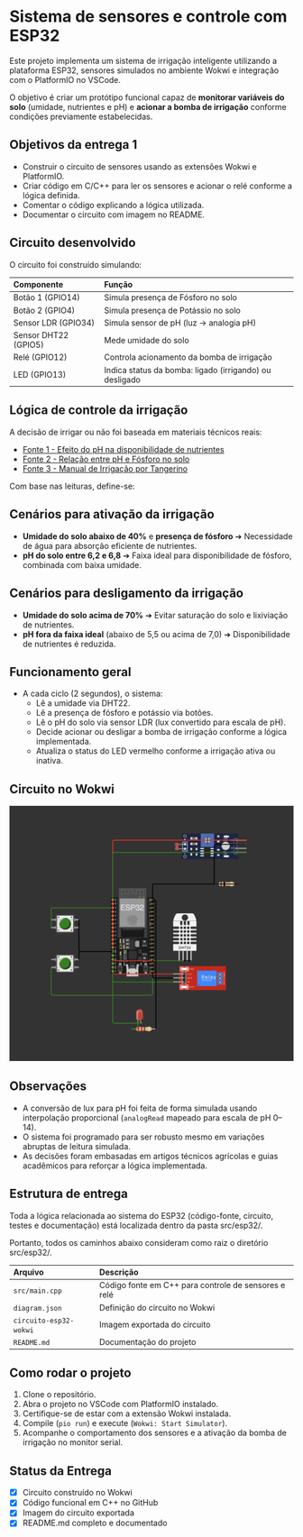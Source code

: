 # Sistema de sensores e controle com ESP32

Este projeto implementa um sistema de irrigação inteligente utilizando a plataforma ESP32, sensores simulados no ambiente Wokwi e integração com o PlatformIO no VSCode.

O objetivo é criar um protótipo funcional capaz de **monitorar variáveis do solo** (umidade, nutrientes e pH) e **acionar a bomba de irrigação** conforme condições previamente estabelecidas.

## Objetivos da entrega 1

- Construir o circuito de sensores usando as extensões Wokwi e PlatformIO.
- Criar código em C/C++ para ler os sensores e acionar o relé conforme a lógica definida.
- Comentar o código explicando a lógica utilizada.
- Documentar o circuito com imagem no README.

## Circuito desenvolvido

O circuito foi construído simulando:

| Componente           | Função                                                  |
| :------------------- | :------------------------------------------------------ |
| Botão 1 (GPIO14)     | Simula presença de Fósforo no solo                      |
| Botão 2 (GPIO4)      | Simula presença de Potássio no solo                     |
| Sensor LDR (GPIO34)  | Simula sensor de pH (luz → analogia pH)                 |
| Sensor DHT22 (GPIO5) | Mede umidade do solo                                    |
| Relé (GPIO12)        | Controla acionamento da bomba de irrigação              |
| LED (GPIO13)         | Indica status da bomba: ligado (irrigando) ou desligado |

## Lógica de controle da irrigação

A decisão de irrigar ou não foi baseada em materiais técnicos reais:

- [Fonte 1 - Efeito do pH na disponibilidade de nutrientes](https://www.scielo.br/j/eagri/a/339msPdHQFSWwbrsNsPn7QM/)
- [Fonte 2 - Relação entre pH e Fósforo no solo](https://www.scielo.br/j/rbeaa/a/sPdhtHwBDqMWxn5p53hV46s)
- [Fonte 3 - Manual de Irrigação por Tangerino](https://www2.feis.unesp.br/irrigacao/pdf/conird2005_tangerino.pdf)

Com base nas leituras, define-se:

## **Cenários para ativação da irrigação**

- **Umidade do solo abaixo de 40%** e **presença de fósforo** ➔ Necessidade de água para absorção eficiente de nutrientes.
- **pH do solo entre 6,2 e 6,8** ➔ Faixa ideal para disponibilidade de fósforo, combinada com baixa umidade.

## **Cenários para desligamento da irrigação**

- **Umidade do solo acima de 70%** ➔ Evitar saturação do solo e lixiviação de nutrientes.
- **pH fora da faixa ideal** (abaixo de 5,5 ou acima de 7,0) ➔ Disponibilidade de nutrientes é reduzida.

## Funcionamento geral

- A cada ciclo (2 segundos), o sistema:
  - Lê a umidade via DHT22.
  - Lê a presença de fósforo e potássio via botões.
  - Lê o pH do solo via sensor LDR (lux convertido para escala de pH).
  - Decide acionar ou desligar a bomba de irrigação conforme a lógica implementada.
  - Atualiza o status do LED vermelho conforme a irrigação ativa ou inativa.

## Circuito no Wokwi

![Circuito no Wokwi](../../assets/circuito-esp32-wokwi.png)

## Observações

- A conversão de lux para pH foi feita de forma simulada usando interpolação proporcional (`analogRead` mapeado para escala de pH 0–14).
- O sistema foi programado para ser robusto mesmo em variações abruptas de leitura simulada.
- As decisões foram embasadas em artigos técnicos agrícolas e guias acadêmicos para reforçar a lógica implementada.

## Estrutura de entrega

Toda a lógica relacionada ao sistema do ESP32 (código-fonte, circuito, testes e documentação) está localizada dentro da pasta src/esp32/.

Portanto, todos os caminhos abaixo consideram como raiz o diretório src/esp32/.

| Arquivo                | Descrição                                            |
| :--------------------- | :--------------------------------------------------- |
| `src/main.cpp`         | Código fonte em C++ para controle de sensores e relé |
| `diagram.json`         | Definição do circuito no Wokwi                       |
| `circuito-esp32-wokwi` | Imagem exportada do circuito                         |
| `README.md`            | Documentação do projeto                              |

## Como rodar o projeto

1. Clone o repositório.
2. Abra o projeto no VSCode com PlatformIO instalado.
3. Certifique-se de estar com a extensão Wokwi instalada.
4. Compile (`pio run`) e execute (`Wokwi: Start Simulator`).
5. Acompanhe o comportamento dos sensores e a ativação da bomba de irrigação no monitor serial.

## Status da Entrega

- [x] Circuito construído no Wokwi
- [x] Código funcional em C++ no GitHub
- [x] Imagem do circuito exportada
- [x] README.md completo e documentado
